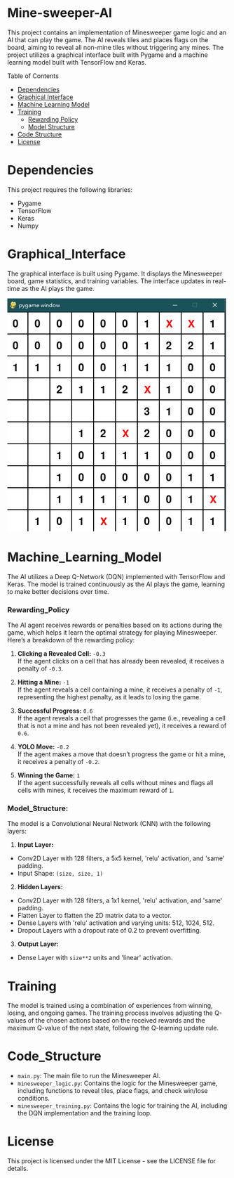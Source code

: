 # Mine-sweeper-AI
This project contains an implementation of Minesweeper game logic and an AI that can play the game. The AI reveals tiles and places flags on the board, aiming to reveal all non-mine tiles without triggering any mines. The project utilizes a graphical interface built with Pygame and a machine learning model built with TensorFlow and Keras.

Table of Contents
- [Dependencies](#Dependencies)
- [Graphical Interface](#Graphical_Interface)
- [Machine Learning Model](#Machine_Learning_Model)
- [Training](#Training)
  - [Rewarding Policy](#Rewarding_Policy)
  - [Model Structure](#Model_Structure)
- [Code Structure](#Code_Structure)
- [License](#License)

# Dependencies
This project requires the following libraries:

- Pygame
- TensorFlow
- Keras
- Numpy

# Graphical_Interface
The graphical interface is built using Pygame. It displays the Minesweeper board, game statistics, and training variables. The interface updates in real-time as the AI plays the game. 

![](https://github.com/Potassium-chromate/Mine-sweeper-AI/blob/main/picture/interface.png)

# Machine_Learning_Model
The AI utilizes a Deep Q-Network (DQN) implemented with TensorFlow and Keras. The model is trained continuously as the AI plays the game, learning to make better decisions over time.

### Rewarding_Policy
The AI agent receives rewards or penalties based on its actions during the game, which helps it learn the optimal strategy for playing Minesweeper. Here’s a breakdown of the rewarding policy:

1. **Clicking a Revealed Cell:** `-0.3`  
If the agent clicks on a cell that has already been revealed, it receives a penalty of `-0.3`.

3. **Hitting a Mine:** `-1`    
If the agent reveals a cell containing a mine, it receives a penalty of `-1`, representing the highest penalty, as it leads to losing the game.

4. **Successful Progress:** `0.6`   
If the agent reveals a cell that progresses the game (i.e., revealing a cell that is not a mine and has not been revealed yet), it receives a reward of `0.6`.

5. **YOLO Move:** `-0.2`   
If the agent makes a move that doesn’t progress the game or hit a mine, it receives a penalty of `-0.2`.

6. **Winning the Game:** `1`   
If the agent successfully reveals all cells without mines and flags all cells with mines, it receives the maximum reward of `1`.

### Model_Structure:
The model is a Convolutional Neural Network (CNN) with the following layers:

1. **Input Layer:**
  - Conv2D Layer with 128 filters, a 5x5 kernel, 'relu' activation, and 'same' padding.
  - Input Shape: `(size, size, 1)`
2. **Hidden Layers:**
  - Conv2D Layer with 128 filters, a 1x1 kernel, 'relu' activation, and 'same' padding.
  - Flatten Layer to flatten the 2D matrix data to a vector.
  - Dense Layers with 'relu' activation and varying units: 512, 1024, 512.
  - Dropout Layers with a dropout rate of 0.2 to prevent overfitting.
3. **Output Layer:**
  - Dense Layer with `size**2` units and 'linear' activation.

# Training
The model is trained using a combination of experiences from winning, losing, and ongoing games. The training process involves adjusting the Q-values of the chosen actions based on the received rewards and the maximum Q-value of the next state, following the Q-learning update rule.

# Code_Structure
- `main.py`: The main file to run the Minesweeper AI.
- `minesweeper_logic.py`: Contains the logic for the Minesweeper game, including functions to reveal tiles,       place flags, and check win/lose conditions.
- `minesweeper_training.py`: Contains the logic for training the AI, including the DQN implementation and the     training loop.

# License
This project is licensed under the MIT License - see the LICENSE file for details.
